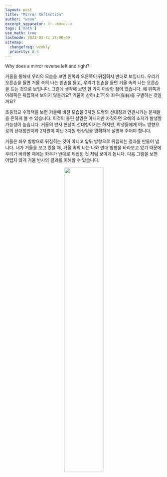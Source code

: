 ```yaml
---
layout: post
title: "Mirror Reflection"
author: "wano"
excerpt_separator: <!--more-->
tags: ['math']
use_math: true
lastmode: 2023-03-24 13:00:00
sitemap:
  changefreq: weekly
  priority: 0.5
---
```


Why does a mirror reverse left and right?<!--more-->

거울을 통해서 우리의 모습을 보면 왼쪽과 오른쪽이 뒤집혀서 반대로 보입니다. 우리가 오른손을 들면 거울 속의 나는 왼손을 들고, 우리가 왼손을 들면 거울 속의 나는 오른손을 드는 것으로 보입니다. 그런데 생각해 보면 한 가지 이상한 점이 있습니다. 왜 위쪽과 아래쪽은 뒤집혀서 보이지 않을까요? 거울이 상하(上下)와 좌우(左右)를 구별하는 것일까요?

초등학교 수학책을 보면 거울에 비친 모습을 2차원 도형의 선대칭과 연관시키는 문제들을 흔하게 볼 수 있습니다. 이것이 틀린 설명은 아니지만 자칫하면 오해의 소지가 발생할 가능성이 높습니다. 거울의 반사 현상이 선대칭이기는 하지만, 학생들에게 어느 방향으로의 선대칭인지와 2차원이 아닌 3차원 현상임을 명확하게 설명해 주어야 합니다.

거울은 좌우 방향으로 뒤집히는 것이 아니고 앞뒤 방향으로 뒤집히는 결과를 만들어 냅니다. 내가 거울을 보고 있을 때, 거울 속의 나는 나와 반대 방향을 바라보고 있기 때문에 우리가 바라볼 때에는 좌우가 반대로 뒤집힌 것 처럼 보이게 됩니다. 다음 그림을 보면 어렵지 않게 거울 반사의 결과를 이해할 수 있습니다.

<center><img src="https://cgvfxmath.github.io/assets/img/mirror_reflection.png" width="50%"></center>
